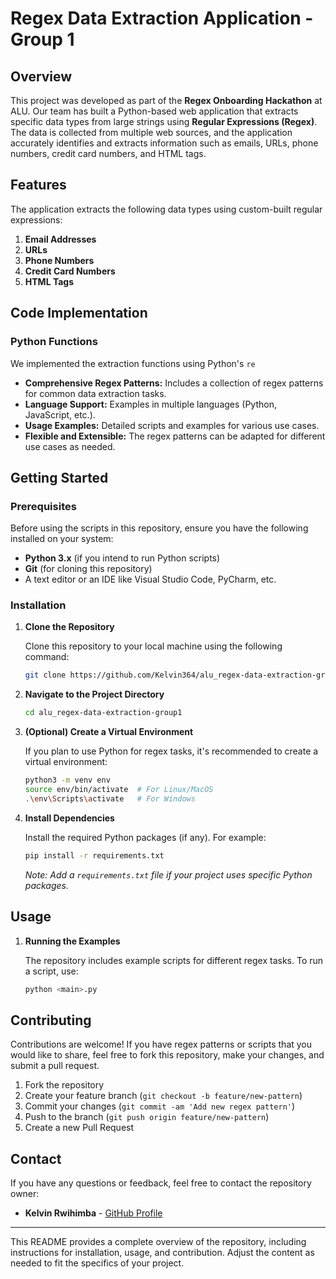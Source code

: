 # Regex Data Extraction Application - Group 1

## Overview

This project was developed as part of the **Regex Onboarding Hackathon** at ALU. Our team has built a Python-based web application that extracts specific data types from large strings using **Regular Expressions (Regex)**. The data is collected from multiple web sources, and the application accurately identifies and extracts information such as emails, URLs, phone numbers, credit card numbers, and HTML tags.

## Features

The application extracts the following data types using custom-built regular expressions:

1. **Email Addresses**
2. **URLs**
3. **Phone Numbers**
4. **Credit Card Numbers**
5. **HTML Tags**

## Code Implementation

### Python Functions

We implemented the extraction functions using Python's `re` 

- **Comprehensive Regex Patterns:** Includes a collection of regex patterns for common data extraction tasks.
- **Language Support:** Examples in multiple languages (Python, JavaScript, etc.).
- **Usage Examples:** Detailed scripts and examples for various use cases.
- **Flexible and Extensible:** The regex patterns can be adapted for different use cases as needed.

## Getting Started

### Prerequisites

Before using the scripts in this repository, ensure you have the following installed on your system:

- **Python 3.x** (if you intend to run Python scripts)
- **Git** (for cloning this repository)
- A text editor or an IDE like Visual Studio Code, PyCharm, etc.

### Installation

1. **Clone the Repository**

   Clone this repository to your local machine using the following command:

   ```bash
   git clone https://github.com/Kelvin364/alu_regex-data-extraction-group1.git
   ```

2. **Navigate to the Project Directory**

   ```bash
   cd alu_regex-data-extraction-group1
   ```

3. **(Optional) Create a Virtual Environment**

   If you plan to use Python for regex tasks, it's recommended to create a virtual environment:

   ```bash
   python3 -m venv env
   source env/bin/activate  # For Linux/MacOS
   .\env\Scripts\activate   # For Windows
   ```

4. **Install Dependencies**

   Install the required Python packages (if any). For example:

   ```bash
   pip install -r requirements.txt
   ```

   *Note: Add a `requirements.txt` file if your project uses specific Python packages.*

## Usage

1. **Running the Examples**

   The repository includes example scripts for different regex tasks. To run a script, use:

   ```bash
   python <main>.py
   ```
## Contributing

Contributions are welcome! If you have regex patterns or scripts that you would like to share, feel free to fork this repository, make your changes, and submit a pull request.

1. Fork the repository
2. Create your feature branch (`git checkout -b feature/new-pattern`)
3. Commit your changes (`git commit -am 'Add new regex pattern'`)
4. Push to the branch (`git push origin feature/new-pattern`)
5. Create a new Pull Request

## Contact

If you have any questions or feedback, feel free to contact the repository owner:

- **Kelvin Rwihimba** - [GitHub Profile](https://github.com/Kelvin364)

---

This README provides a complete overview of the repository, including instructions for installation, usage, and contribution. Adjust the content as needed to fit the specifics of your project.